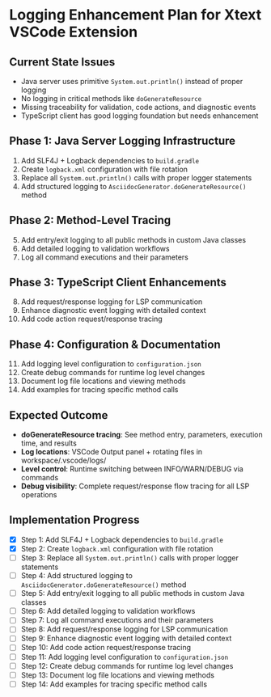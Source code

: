# Logging Enhancement Plan for Xtext VSCode Extension

## **Current State Issues**
- Java server uses primitive `System.out.println()` instead of proper logging
- No logging in critical methods like `doGenerateResource` 
- Missing traceability for validation, code actions, and diagnostic events
- TypeScript client has good logging foundation but needs enhancement

## **Phase 1: Java Server Logging Infrastructure**
1. Add SLF4J + Logback dependencies to `build.gradle`
2. Create `logback.xml` configuration with file rotation
3. Replace all `System.out.println()` calls with proper logger statements
4. Add structured logging to `AsciidocGenerator.doGenerateResource()` method

## **Phase 2: Method-Level Tracing**  
5. Add entry/exit logging to all public methods in custom Java classes
6. Add detailed logging to validation workflows
7. Log all command executions and their parameters

## **Phase 3: TypeScript Client Enhancements**
8. Add request/response logging for LSP communication
9. Enhance diagnostic event logging with detailed context
10. Add code action request/response tracing

## **Phase 4: Configuration & Documentation**
11. Add logging level configuration to `configuration.json`
12. Create debug commands for runtime log level changes
13. Document log file locations and viewing methods
14. Add examples for tracing specific method calls

## **Expected Outcome**
- **doGenerateResource tracing**: See method entry, parameters, execution time, and results
- **Log locations**: VSCode Output panel + rotating files in workspace/.vscode/logs/
- **Level control**: Runtime switching between INFO/WARN/DEBUG via commands
- **Debug visibility**: Complete request/response flow tracing for all LSP operations

## **Implementation Progress**
- [x] Step 1: Add SLF4J + Logback dependencies to `build.gradle`
- [x] Step 2: Create `logback.xml` configuration with file rotation
- [ ] Step 3: Replace all `System.out.println()` calls with proper logger statements
- [ ] Step 4: Add structured logging to `AsciidocGenerator.doGenerateResource()` method
- [ ] Step 5: Add entry/exit logging to all public methods in custom Java classes
- [ ] Step 6: Add detailed logging to validation workflows
- [ ] Step 7: Log all command executions and their parameters
- [ ] Step 8: Add request/response logging for LSP communication
- [ ] Step 9: Enhance diagnostic event logging with detailed context
- [ ] Step 10: Add code action request/response tracing
- [ ] Step 11: Add logging level configuration to `configuration.json`
- [ ] Step 12: Create debug commands for runtime log level changes
- [ ] Step 13: Document log file locations and viewing methods
- [ ] Step 14: Add examples for tracing specific method calls